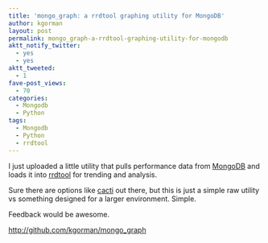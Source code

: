 ```yaml
---
title: 'mongo_graph: a rrdtool graphing utility for MongoDB'
author: kgorman
layout: post
permalink: mongo_graph-a-rrdtool-graphing-utility-for-mongodb
aktt_notify_twitter:
  - yes
  - yes
aktt_tweeted:
  - 1
fave-post_views:
  - 70
categories:
  - Mongodb
  - Python
tags:
  - Mongodb
  - Python
  - rrdtool
---
```

I just uploaded a little utility that pulls performance data from [MongoDB][1] and loads it into [rrdtool][2] for trending and analysis.

Sure there are options like [cacti][3] out there, but this is just a simple raw utility vs something designed for a larger environment. Simple.

Feedback would be awesome.

<http://github.com/kgorman/mongo_graph>

 [1]: http://www.mongodb.org/
 [2]: http://oss.oetiker.ch/rrdtool/
 [3]: http://www.cacti.net/
